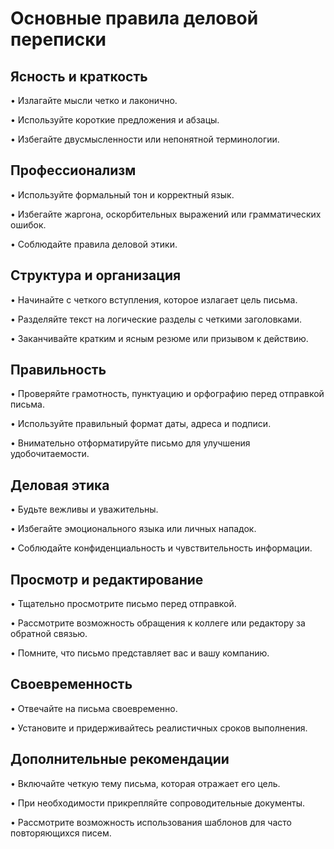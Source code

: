 # Основные правила деловой переписки

## Ясность и краткость

• Излагайте мысли четко и лаконично.

• Используйте короткие предложения и абзацы.

• Избегайте двусмысленности или непонятной терминологии.

## Профессионализм

• Используйте формальный тон и корректный язык.

• Избегайте жаргона, оскорбительных выражений или грамматических ошибок.

• Соблюдайте правила деловой этики.

## Структура и организация

• Начинайте с четкого вступления, которое излагает цель письма.

• Разделяйте текст на логические разделы с четкими заголовками.

• Заканчивайте кратким и ясным резюме или призывом к действию.

## Правильность

• Проверяйте грамотность, пунктуацию и орфографию перед отправкой письма.

• Используйте правильный формат даты, адреса и подписи.

• Внимательно отформатируйте письмо для улучшения удобочитаемости.

## Деловая этика

• Будьте вежливы и уважительны.

• Избегайте эмоционального языка или личных нападок.

• Соблюдайте конфиденциальность и чувствительность информации.

## Просмотр и редактирование

• Тщательно просмотрите письмо перед отправкой.

• Рассмотрите возможность обращения к коллеге или редактору за обратной связью.

• Помните, что письмо представляет вас и вашу компанию.

## Своевременность

• Отвечайте на письма своевременно.

• Установите и придерживайтесь реалистичных сроков выполнения.

## Дополнительные рекомендации

• Включайте четкую тему письма, которая отражает его цель.

• При необходимости прикрепляйте сопроводительные документы.

• Рассмотрите возможность использования шаблонов для часто повторяющихся писем.
